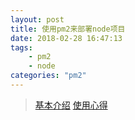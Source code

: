 ```yaml
---
layout: post
title: 使用pm2来部署node项目
date: 2018-02-28 16:47:13
tags:
    - pm2
    - node
categories: "pm2"
---
```



> [基本介绍](https://www.jianshu.com/p/d2a640b8661c)
> [使用心得](https://www.jianshu.com/p/225b9284cfb8)
